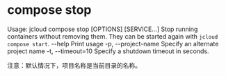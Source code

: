 # **compose stop**

Usage: jcloud compose stop [OPTIONS] [SERVICE...]
Stop running containers without removing them.
They can be started again with `jcloud compose start`.
--help Print usage
-p, --project-name Specify an alternate project name
-t, --timeout=10 Specify a shutdown timeout in seconds.

注意：默认情况下，项目名称是当前目录的名称。